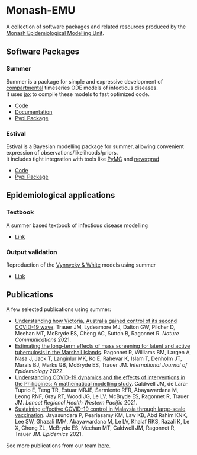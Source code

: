 # Monash-EMU
A collection of software packages and related resources produced by the [Monash Epidemiological Modelling Unit](https://www.monash.edu/medicine/sphpm/units/epidemiological-modelling).

## Software Packages

### Summer

Summer is a package for simple and expressive development of  [compartmental](https://en.wikipedia.org/wiki/Compartmental_models_in_epidemiology)
timeseries ODE models of infectious diseases.<br>
It uses [jax](https://jax.readthedocs.io) to compile these models to fast optimized code.

- [Code](https://github.com/monash-emu/summer2)
- [Documentation](https://summer2.readthedocs.io/) 
- [Pypi Package](https://pypi.org/project/summerepi2/) 

### Estival

Estival is a Bayesian modelling package for summer, allowing convenient expression of observations/likelihoods/priors.<br>
It includes tight integration with tools like [PyMC](https://www.pymc.io/) and [nevergrad](https://facebookresearch.github.io/nevergrad/)

- [Code](https://github.com/monash-emu/estival)
- [Pypi Package](https://pypi.org/project/estival/)

## Epidemiological applications

### Textbook

A summer based textbook of infectious disease modelling
- [Link](https://github.com/monash-emu/summer-textbook)

### Output validation

Reproduction of the [Vynnycky & White](https://anintroductiontoinfectiousdiseasemodelling.com/) models using summer
- [Link](https://github.com/monash-emu/summer-vynnycky-white-validation)

## Publications

A few selected publications using summer:
- [Understanding how Victoria, Australia gained control of its second COVID-19 wave](https://doi.org/10.1038/s41467-021-26558-4). Trauer JM, Lydeamore MJ, Dalton GW, Pilcher D, Meehan MT, McBryde ES, Cheng AC, Sutton B, Ragonnet R. *Nature Communications* 2021.
- [Estimating the long-term effects of mass screening for latent and active tuberculosis in the Marshall Islands](https://academic.oup.com/ije/article/51/5/1433/6552193?login=false). Ragonnet R, Williams BM, Largen A, Nasa J, Jack T, Langinlur MK, Ko E, Rahevar K, Islam T, Denholm JT, Marais BJ, Marks GB, McBryde ES, Trauer JM. *International Journal of Epidemiology* 2022.
- [Understanding COVID-19 dynamics and the effects of interventions in the Philippines: A mathematical modelling study](https://doi.org/10.1016/j.lanwpc.2021.100211). Caldwell JM, de Lara-Tuprio E, Teng TR, Estuar MRJE, Sarmiento RFR, Abayawardana M, Leong RNF, Gray RT, Wood JG, Le LV, McBryde ES, Ragonnet R, Trauer JM. *Lancet Regional Health Western Pacific* 2021.
- [Sustaining effective COVID-19 control in Malaysia through large-scale vaccination](https://doi.org/10.1016/j.epidem.2021.100517). Jayasundara P, Peariasamy KM, Law KB, Abd Rahim KNK, Lee SW, Ghazali IMM, Abayawardana M, Le LV, Khalaf RKS, Razali K, Le X, Chong ZL, McBryde ES, Meehan MT, Caldwell JM, Ragonnet R, Trauer JM. *Epidemics* 2021.


See more publications from our team [here](https://www.monash.edu/medicine/sphpm/units/epidemiological-modelling/publications). 